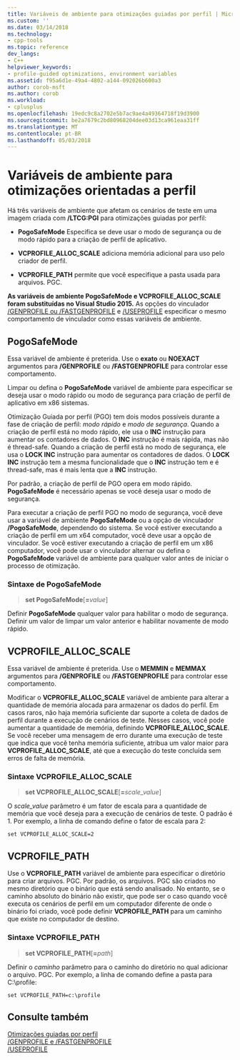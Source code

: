 ```yaml
---
title: Variáveis de ambiente para otimizações guiadas por perfil | Microsoft Docs
ms.custom: ''
ms.date: 03/14/2018
ms.technology:
- cpp-tools
ms.topic: reference
dev_langs:
- C++
helpviewer_keywords:
- profile-guided optimizations, environment variables
ms.assetid: f95a6d1e-49a4-4802-a144-092026b600a3
author: corob-msft
ms.author: corob
ms.workload:
- cplusplus
ms.openlocfilehash: 19edc9c8a2702e5b7ac9ae4a49364718f19d3900
ms.sourcegitcommit: be2a7679c2bd80968204dee03d13ca961eaa31ff
ms.translationtype: MT
ms.contentlocale: pt-BR
ms.lasthandoff: 05/03/2018
---
```

# <a name="environment-variables-for-profile-guided-optimizations"></a>Variáveis de ambiente para otimizações orientadas a perfil

Há três variáveis de ambiente que afetam os cenários de teste em uma imagem criada com **/LTCG:PGI** para otimizações guiadas por perfil:

- **PogoSafeMode** Especifica se deve usar o modo de segurança ou de modo rápido para a criação de perfil de aplicativo.

- **VCPROFILE_ALLOC_SCALE** adiciona memória adicional para uso pelo criador de perfil.

- **VCPROFILE_PATH** permite que você especifique a pasta usada para arquivos. PGC.

**As variáveis de ambiente PogoSafeMode e VCPROFILE_ALLOC_SCALE foram substituídas no Visual Studio 2015.** As opções do vinculador [/GENPROFILE ou /FASTGENPROFILE](genprofile-fastgenprofile-generate-profiling-instrumented-build.md) e [/USEPROFILE](useprofile.md) especificar o mesmo comportamento de vinculador como essas variáveis de ambiente.

## <a name="pogosafemode"></a>PogoSafeMode

Essa variável de ambiente é preterida. Use o **exato** ou **NOEXACT** argumentos para **/GENPROFILE** ou **/FASTGENPROFILE** para controlar esse comportamento.

Limpar ou defina o **PogoSafeMode** variável de ambiente para especificar se deseja usar o modo rápido ou modo de segurança para criação de perfil de aplicativo em x86 sistemas.

Otimização Guiada por perfil (PGO) tem dois modos possíveis durante a fase de criação de perfil: *modo rápido* e *modo de segurança*. Quando a criação de perfil está no modo rápido, ele usa o **INC** instrução para aumentar os contadores de dados. O **INC** instrução é mais rápida, mas não é thread-safe. Quando a criação de perfil está no modo de segurança, ele usa o **LOCK INC** instrução para aumentar os contadores de dados. O **LOCK INC** instrução tem a mesma funcionalidade que o **INC** instrução tem e é thread-safe, mas é mais lenta que a **INC** instrução.

Por padrão, a criação de perfil de PGO opera em modo rápido. **PogoSafeMode** é necessário apenas se você deseja usar o modo de segurança.

Para executar a criação de perfil PGO no modo de segurança, você deve usar a variável de ambiente **PogoSafeMode** ou a opção de vinculador **/PogoSafeMode**, dependendo do sistema. Se você estiver executando a criação de perfil em um x64 computador, você deve usar a opção de vinculador. Se você estiver executando a criação de perfil em um x86 computador, você pode usar o vinculador alternar ou defina o **PogoSafeMode** variável de ambiente para qualquer valor antes de iniciar o processo de otimização.

### <a name="pogosafemode-syntax"></a>Sintaxe de PogoSafeMode

> **set PogoSafeMode**[**=**_value_]

Definir **PogoSafeMode** qualquer valor para habilitar o modo de segurança. Definir um valor de limpar um valor anterior e habilitar novamente de modo rápido.

## <a name="vcprofileallocscale"></a>VCPROFILE_ALLOC_SCALE

Essa variável de ambiente é preterida. Use o **MEMMIN** e **MEMMAX** argumentos para **/GENPROFILE** ou **/FASTGENPROFILE** para controlar esse comportamento.

Modificar o **VCPROFILE_ALLOC_SCALE** variável de ambiente para alterar a quantidade de memória alocada para armazenar os dados do perfil. Em casos raros, não haja memória suficiente dar suporte a coleta de dados de perfil durante a execução de cenários de teste. Nesses casos, você pode aumentar a quantidade de memória, definindo **VCPROFILE_ALLOC_SCALE**. Se você receber uma mensagem de erro durante uma execução de teste que indica que você tenha memória suficiente, atribua um valor maior para **VCPROFILE_ALLOC_SCALE**, até que a execução do teste concluída sem erros de falta de memória.

### <a name="vcprofileallocscale-syntax"></a>Sintaxe VCPROFILE_ALLOC_SCALE

> **set VCPROFILE_ALLOC_SCALE**[__=__*scale_value*]

O *scale_value* parâmetro é um fator de escala para a quantidade de memória que você deseja para a execução de cenários de teste.  O padrão é 1. Por exemplo, a linha de comando define o fator de escala para 2:

`set VCPROFILE_ALLOC_SCALE=2`

## <a name="vcprofilepath"></a>VCPROFILE_PATH

Use o **VCPROFILE_PATH** variável de ambiente para especificar o diretório para criar arquivos. PGC. Por padrão, os arquivos. PGC são criados no mesmo diretório que o binário que está sendo analisado. No entanto, se o caminho absoluto do binário não existir, que pode ser o caso quando você executa os cenários de perfil em um computador diferente de onde o binário foi criado, você pode definir **VCPROFILE_PATH** para um caminho que existe no computador de destino.

### <a name="vcprofilepath-syntax"></a>Sintaxe VCPROFILE_PATH

> **set VCPROFILE_PATH**[**=**_path_]

Definir o *caminho* parâmetro para o caminho do diretório no qual adicionar o arquivo. PGC. Por exemplo, a linha de comando define a pasta para C:\profile:

`set VCPROFILE_PATH=c:\profile`

## <a name="see-also"></a>Consulte também

[Otimizações guiadas por perfil](../../build/reference/profile-guided-optimizations.md)<br/>
[/GENPROFILE e /FASTGENPROFILE](genprofile-fastgenprofile-generate-profiling-instrumented-build.md)<br/>
[/USEPROFILE](useprofile.md)<br/>
